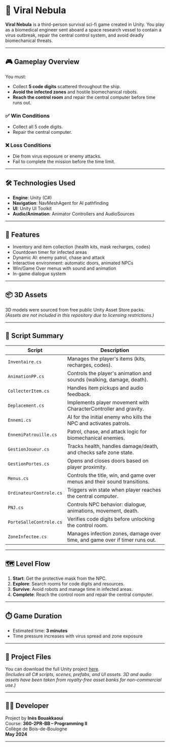 # 🧬 Viral Nebula

**Viral Nebula** is a third-person survival sci-fi game created in Unity. You play as a biomedical engineer sent aboard a space research vessel to contain a virus outbreak, repair the central control system, and avoid deadly biomechanical threats.

---

## 🎮 Gameplay Overview

You must:

- Collect **5 code digits** scattered throughout the ship.
- **Avoid the infected zones** and hostile biomechanical robots.
- **Reach the control room** and repair the central computer before time runs out.

### ✅ Win Conditions

- Collect all 5 code digits.
- Repair the central computer.

### ❌ Loss Conditions

- Die from virus exposure or enemy attacks.
- Fail to complete the mission before the time limit.

---

## 🛠️ Technologies Used

- **Engine**: Unity (C#)
- **Navigation**: NavMeshAgent for AI pathfinding
- **UI**: Unity UI Toolkit
- **Audio/Animation**: Animator Controllers and AudioSources

---

## 🧩 Features

- Inventory and item collection (health kits, mask recharges, codes)
- Countdown timer for infected areas
- Dynamic AI: enemy patrol, chase and attack
- Interactive environment: automatic doors, animated NPCs
- Win/Game Over menus with sound and animation
- In-game dialogue system

---

## 📦 3D Assets

3D models were sourced from free public Unity Asset Store packs.  
*(Assets are not included in this repository due to licensing restrictions.)*

---

## 📜 Script Summary

| Script                  | Description                                                                 |
|-------------------------|-----------------------------------------------------------------------------|
| `Inventaire.cs`         | Manages the player's items (kits, recharges, codes).                        |
| `AnimationPP.cs`        | Controls the player's animation and sounds (walking, damage, death).        |
| `CollecterItem.cs`      | Handles item pickups and audio feedback.                                    |
| `Deplacement.cs`        | Implements player movement with CharacterController and gravity.            |
| `Ennemi.cs`             | AI for the initial enemy who kills the NPC and activates patrols.           |
| `EnnemiPatrouille.cs`   | Patrol, chase, and attack logic for biomechanical enemies.                  |
| `GestionJoueur.cs`      | Tracks health, handles damage/death, and checks safe zone state.            |
| `GestionPortes.cs`      | Opens and closes doors based on player proximity.                           |
| `Menus.cs`              | Controls the title, win, and game over menus and their sound transitions.   |
| `OrdinateurControle.cs` | Triggers win state when player reaches the central computer.                |
| `PNJ.cs`                | Controls NPC behavior: dialogue, animations, movement, death.               |
| `PorteSalleControle.cs` | Verifies code digits before unlocking the control room.                     |
| `ZoneInfectee.cs`       | Manages infection zones, damage over time, and game over if timer runs out. |

---

## 🗺️ Level Flow

1. **Start**: Get the protective mask from the NPC.
2. **Explore**: Search rooms for code digits and resources.
3. **Survive**: Avoid robots and manage time in infected areas.
4. **Complete**: Reach the control room and repair the central computer.

---

## ⏱️ Game Duration

- Estimated time: **3 minutes**
- Time pressure increases with virus spread and zone exposure

---

## 📁 Project Files

You can download the full Unity project [here]().  
*(Includes all C# scripts, scenes, prefabs, and UI assets. 3D and audio assets have been taken from royalty-free asset banks for non-commercial use.)*

---

## 👩‍💻 Developer

Project by **Inès Bouakkaoui**  
Course: **360-2PR-BB – Programming II**  
Collège de Bois-de-Boulogne  
**May 2024**

---
